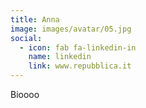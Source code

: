```yaml
---
title: Anna
image: images/avatar/05.jpg
social:
  - icon: fab fa-linkedin-in
    name: linkedin
    link: www.repubblica.it
---
```

Bioooo
